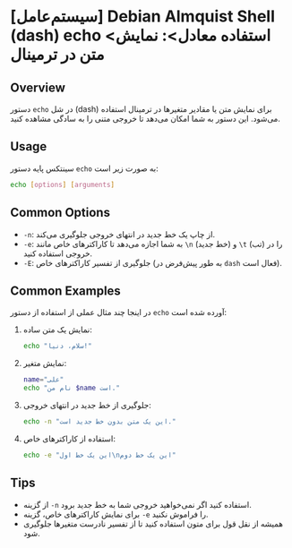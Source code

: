 # [سیستم‌عامل] Debian Almquist Shell (dash) echo <استفاده معادل>: نمایش متن در ترمینال

## Overview
دستور `echo` در شل (dash) برای نمایش متن یا مقادیر متغیرها در ترمینال استفاده می‌شود. این دستور به شما امکان می‌دهد تا خروجی متنی را به سادگی مشاهده کنید.

## Usage
سینتکس پایه دستور `echo` به صورت زیر است:

```bash
echo [options] [arguments]
```

## Common Options
- `-n`: از چاپ یک خط جدید در انتهای خروجی جلوگیری می‌کند.
- `-e`: به شما اجازه می‌دهد تا کاراکترهای خاص مانند `\n` (خط جدید) و `\t` (تب) را در خروجی استفاده کنید.
- `-E`: جلوگیری از تفسیر کاراکترهای خاص (به طور پیش‌فرض در `dash` فعال است).

## Common Examples
در اینجا چند مثال عملی از استفاده از دستور `echo` آورده شده است:

1. نمایش یک متن ساده:
   ```bash
   echo "سلام، دنیا!"
   ```

2. نمایش متغیر:
   ```bash
   name="علی"
   echo "نام من $name است."
   ```

3. جلوگیری از خط جدید در انتهای خروجی:
   ```bash
   echo -n "این یک متن بدون خط جدید است."
   ```

4. استفاده از کاراکترهای خاص:
   ```bash
   echo -e "این یک خط اول\nاین یک خط دوم"
   ```

## Tips
- از گزینه `-n` استفاده کنید اگر نمی‌خواهید خروجی شما به خط جدید برود.
- برای نمایش کاراکترهای خاص، گزینه `-e` را فراموش نکنید.
- همیشه از نقل قول برای متون استفاده کنید تا از تفسیر نادرست متغیرها جلوگیری شود.